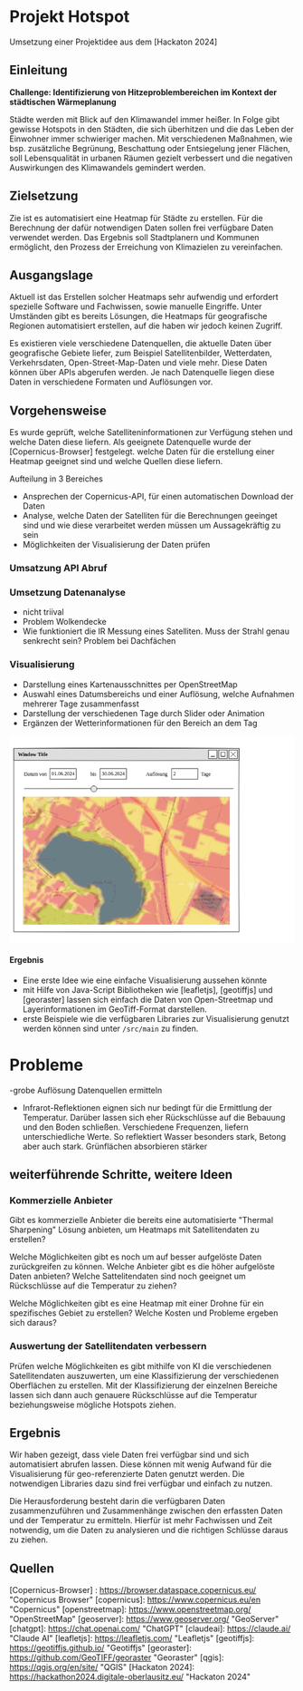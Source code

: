 # Projekt Hotspot

Umsetzung einer Projektidee aus dem [Hackaton 2024]

## Einleitung

**Challenge: Identifizierung von Hitzeproblembereichen im Kontext der städtischen Wärmeplanung**

Städte werden mit Blick auf den Klimawandel immer heißer. In Folge gibt gewisse Hotspots in den Städten, die sich überhitzen und die das Leben der Einwohner immer schwieriger machen. Mit verschiedenen Maßnahmen, wie bsp. zusätzliche Begrünung, Beschattung oder Entsiegelung jener Flächen, soll Lebensqualität in urbanen Räumen gezielt verbessert und die negativen Auswirkungen des Klimawandels gemindert werden.

## Zielsetzung

Zie ist es automatisiert eine Heatmap für Städte zu erstellen. Für die Berechnung der dafür notwendigen Daten sollen frei verfügbare Daten verwendet werden.
Das Ergebnis soll Stadtplanern und Kommunen ermöglicht, den Prozess der Erreichung von Klimazielen zu vereinfachen. 

## Ausgangslage

Aktuell ist das Erstellen solcher Heatmaps sehr aufwendig und erfordert spezielle Software und Fachwissen, sowie manuelle Eingriffe. Unter Umständen gibt es bereits Lösungen, die Heatmaps für geografische Regionen automatisiert erstellen, auf die haben wir jedoch keinen Zugriff.

Es existieren viele verschiedene Datenquellen, die aktuelle Daten über geografische Gebiete liefer, zum Beispiel Satellitenbilder, Wetterdaten, Verkehrsdaten, Open-Street-Map-Daten und viele mehr. Diese Daten können über APIs abgerufen werden. Je nach Datenquelle liegen diese Daten in verschiedene Formaten und Auflösungen vor.

## Vorgehensweise

Es wurde geprüft, welche Satelliteninformationen zur Verfügung stehen und welche Daten diese liefern. Als geeignete Datenquelle wurde der [Copernicus-Browser] festgelegt.
welche Daten für die erstellung einer Heatmap geeignet sind und welche Quellen diese liefern. 

Aufteilung in 3 Bereiches
- Ansprechen der Copernicus-API, für einen automatischen Download der Daten
- Analyse, welche Daten der Satelliten für die Berechnungen geeinget sind und wie diese verarbeitet werden müssen um Aussagekräftig zu sein
- Möglichkeiten der Visualisierung der Daten prüfen



### Umsatzung API Abruf



### Umsetzung Datenanalyse

- nicht triival
- Problem Wolkendecke
- Wie funktioniert die IR Messung eines Satelliten. Muss der Strahl genau senkrecht sein? Problem bei Dachfächen



###  Visualisierung

- Darstellung eines Kartenausschnittes per OpenStreetMap
- Auswahl eines Datumsbereichs und einer Auflösung, welche Aufnahmen mehrerer Tage zusammenfasst
- Darstellung der verschiedenen Tage durch Slider oder Animation
- Ergänzen der Wetterinformationen für den Bereich an dem Tag


![img.png](img/mockup.png)

#### Ergebnis 

- Eine erste Idee wie eine einfache Visualisierung aussehen könnte
- mit Hilfe von Java-Script Bibliotheken wie [leafletjs], [geotiffjs] und  [georaster] lassen sich einfach die Daten von Open-Streetmap und Layerinformationen im GeoTiff-Format darstellen.
- erste Beispiele wie die verfügbaren Libraries zur Visualisierung genutzt werden können sind unter `/src/main` zu finden.



# Probleme 
-grobe Auflösung
Datenquellen ermitteln
- Infrarot-Reflektionen eignen sich nur bedingt für die Ermittlung der Temperatur. Darüber lassen sich eher Rückschlüsse auf die Bebauung und den Boden schließen. Verschiedene Frequenzen, liefern unterschiedliche Werte. So reflektiert Wasser besonders stark, Betong aber auch stark. Grünflächen absorbieren stärker


## weiterführende Schritte, weitere Ideen

### Kommerzielle Anbieter
Gibt es kommerzielle Anbieter die bereits eine automatisierte "Thermal Sharpening" Lösung anbieten, um Heatmaps mit Satellitendaten zu erstellen? 

Welche Möglichkeiten gibt es noch um auf besser aufgelöste Daten zurückgreifen zu können. Welche Anbieter gibt es die höher aufgelöste Daten anbieten? Welche Sattelitendaten sind noch geeignet um Rückschlüsse auf die Temperatur zu ziehen?

Welche Möglichkeiten gibt es eine Heatmap mit einer Drohne für ein spezifisches Gebiet zu erstellen? Welche Kosten und Probleme ergeben sich daraus?

### Auswertung der Satellitendaten verbessern

Prüfen welche Möglichkeiten es gibt mithilfe von KI die verschiedenen Satellitendaten auszuwerten, um eine Klassifizierung der verschiedenen Oberflächen zu erstellen. Mit der Klassifizierung der einzelnen Bereiche lassen sich dann auch genauere Rückschlüsse auf die Temperatur beziehungsweise mögliche Hotspots ziehen.


## Ergebnis

Wir haben gezeigt, dass viele Daten frei verfügbar sind und sich automatisiert abrufen lassen. Diese können mit wenig Aufwand für die Visualisierung für geo-referenzierte Daten genutzt werden. Die notwendigen Libraries dazu sind frei verfügbar und einfach zu nutzen.

Die Herausforderung besteht darin die verfügbaren Daten zusammenzuführen und Zusammenhänge zwischen den erfassten Daten und der Temperatur zu ermitteln. Hierfür ist mehr Fachwissen und Zeit notwendig, um die Daten zu analysieren und die richtigen Schlüsse daraus zu ziehen.


## Quellen

[Copernicus-Browser] : https://browser.dataspace.copernicus.eu/ "Copernicus Browser"
[copernicus]: https://www.copernicus.eu/en "Copernicus"
[openstreetmap]: https://www.openstreetmap.org/ "OpenStreetMap"
[geoserver]: https://www.geoserver.org/ "GeoServer"
[chatgpt]: https://chat.openai.com/ "ChatGPT"
[claudeai]: https://claude.ai/ "Claude AI"
[leafletjs]: https://leafletjs.com/ "Leafletjs"
[geotiffjs]: https://geotiffjs.github.io/ "Geotiffjs"
[georaster]: https://github.com/GeoTIFF/georaster "Georaster"
[qgis]: https://qgis.org/en/site/ "QGIS"
[Hackaton 2024]: https://hackathon2024.digitale-oberlausitz.eu/ "Hackaton 2024"

